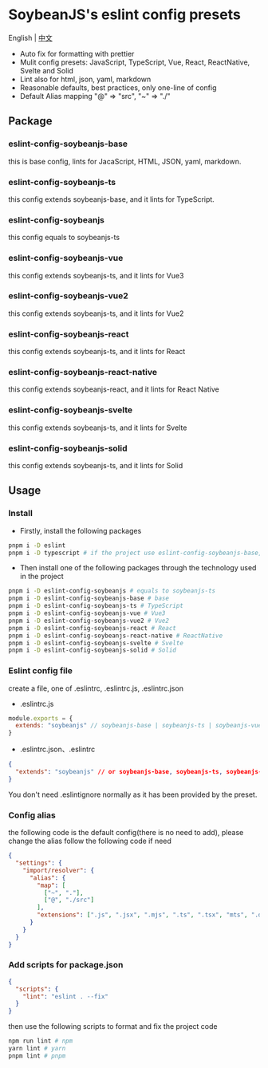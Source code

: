 # SoybeanJS's eslint config presets

English | [中文](./README.zh_CN.md)

- Auto fix for formatting with prettier
- Mulit config presets: JavaScript, TypeScript, Vue, React, ReactNative, Svelte and Solid
- Lint also for html, json, yaml, markdown
- Reasonable defaults, best practices, only one-line of config
- Default Alias mapping "@" => "src", "~" => "./"

## Package

### eslint-config-soybeanjs-base

this is base config, lints for JacaScript, HTML, JSON, yaml, markdown.

### eslint-config-soybeanjs-ts

this config extends soybeanjs-base, and it lints for TypeScript.

### eslint-config-soybeanjs

this config equals to soybeanjs-ts

### eslint-config-soybeanjs-vue

this config extends soybeanjs-ts, and it lints for Vue3

### eslint-config-soybeanjs-vue2

this config extends soybeanjs-ts, and it lints for Vue2

### eslint-config-soybeanjs-react

this config extends soybeanjs-ts, and it lints for React

### eslint-config-soybeanjs-react-native

this config extends soybeanjs-react, and it lints for React Native

### eslint-config-soybeanjs-svelte

this config extends soybeanjs-ts, and it lints for Svelte

### eslint-config-soybeanjs-solid

this config extends soybeanjs-ts, and it lints for Solid

## Usage

### Install

- Firstly, install the following packages

```bash
pnpm i -D eslint
pnpm i -D typescript # if the project use eslint-config-soybeanjs-base, there is no need to install typescript
```

- Then install one of the following packages through the technology used in the project

```bash
pnpm i -D eslint-config-soybeanjs # equals to soybeanjs-ts
pnpm i -D eslint-config-soybeanjs-base # base
pnpm i -D eslint-config-soybeanjs-ts # TypeScript
pnpm i -D eslint-config-soybeanjs-vue # Vue3
pnpm i -D eslint-config-soybeanjs-vue2 # Vue2
pnpm i -D eslint-config-soybeanjs-react # React
pnpm i -D eslint-config-soybeanjs-react-native # ReactNative
pnpm i -D eslint-config-soybeanjs-svelte # Svelte
pnpm i -D eslint-config-soybeanjs-solid # Solid
```

### Eslint config file

create a file, one of .eslintrc, .eslintrc.js, .eslintrc.json

- .eslintrc.js

```js
module.exports = {
  extends: "soybeanjs" // soybeanjs-base | soybeanjs-ts | soybeanjs-vue | soybeanjs-vue2 | soybeanjs-react | soybeanjs-react-native | soybeanjs-svelte | soybeanjs-solid
}
```

- .eslintrc.json、.eslintrc

```json
{
  "extends": "soybeanjs" // or soybeanjs-base, soybeanjs-ts, soybeanjs-vue, soybeanjs-vue2, soybeanjs-react, soybeanjs-react-native, soybeanjs-svelte, soybeanjs-solid
}
```

You don't need .eslintignore normally as it has been provided by the preset.

### Config alias

the following code is the default config(there is no need to add), please change the alias follow the following code if need

```json
{
  "settings": {
    "import/resolver": {
      "alias": {
        "map": [
          ["~", "."],
          ["@", "./src"]
        ],
        "extensions": [".js", ".jsx", ".mjs", ".ts", ".tsx", "mts", ".d.ts"]
      }
    }
  }
}
```

### Add scripts for package.json

```json
{
  "scripts": {
    "lint": "eslint . --fix"
  }
}
```

then use the following scripts to format and fix the project code

```bash
npm run lint # npm
yarn lint # yarn
pnpm lint # pnpm

```

